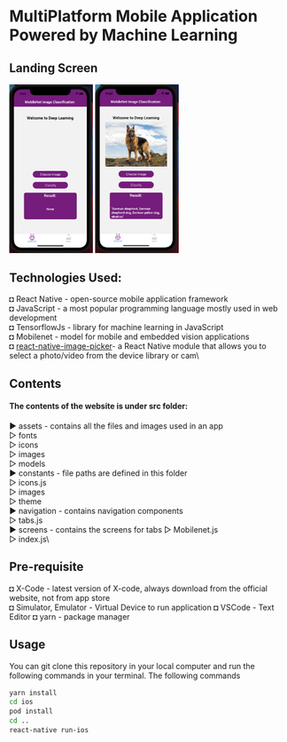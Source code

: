 # MultiPlatform Mobile Application Powered by Machine Learning

## Landing Screen
<p float="center">
  <img src="https://github.com/Rixant/Multiplatform-App-Powered-By-AI/blob/56d1909434ba4a589c1d48088cafd420b9fd20e9/screenshots/Screen%20Shot%202021-05-16%20at%209.55.46%20PM.png" width="30%" height="50%" alt="Landing Screen 1" />
    <img src="https://github.com/Rixant/Multiplatform-App-Powered-By-AI/blob/56d1909434ba4a589c1d48088cafd420b9fd20e9/screenshots/Screen%20Shot%202021-05-16%20at%2010.03.27%20PM.png" width="30%" height="50%" alt="Landing Screen 2"  />
    
</p>


## Technologies Used: 
◘ React Native - open-source mobile application framework\
◘ JavaScript - a most popular programming language mostly used in web development\
◘ TensorflowJs -  library for machine learning in JavaScript\
◘ Mobilenet - model for mobile and embedded vision applications \
◘ [react-native-image-picker](https://www.npmjs.com/package/react-native-image-picker)- a React Native module that allows you to select a photo/video from the device library or cam\



## Contents
#### The contents of the website is under src folder:

► assets - contains all the files and images used in an app\
  ▷ fonts\
  ▷ icons\
  ▷ images\
  ▷ models\
► constants - file paths are defined in this folder\
  ▷ icons.js\
  ▷ images\
  ▷ theme\
► navigation - contains navigation components\
  ▷ tabs.js\
► screens - contains the screens for tabs
  ▷ Mobilenet.js\
  ▷ index.js\

## Pre-requisite
◘ X-Code - latest version of X-code, always download from the official website, not from app store\
◘ Simulator, Emulator - Virtual Device to run application
◘ VSCode - Text Editor
◘ yarn - package manager

## Usage
You can git clone this repository in your local computer and run the following commands in your terminal.
The following commands 

```bash
yarn install
cd ios
pod install
cd ..
react-native run-ios
```




